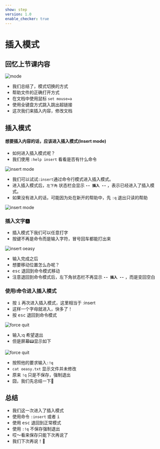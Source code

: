 ```yaml
---
show: step
version: 1.0
enable_checker: true
---
```


# 插入模式

## 回忆上节课内容


![mode](https://labfile.oss.aliyuncs.com/courses/2840/vim-vi-mode00.png)

- 我们总结了，模式切换的方式
- 帮助文件的正确打开方式
- 在文档中使用鼠标 `set mouse=a`
- 使用全键盘方式跳入跳出超链接
- 这次我们来插入内容，修改文档


## 插入模式

#### 想要插入内容的话，应该进入插入模式(Insert mode)

- 如何进入插入模式呢？
- 我们使用 `:help insert` 看看是否有什么命令

![insert mode](https://labfile.oss.aliyuncs.com/courses/2840/vim_insert_mode.png)

- 我们可以试试`:insert`通过命令行模式进入插入模式。
- 进入插入模式后，`左下角` 状态栏会显示  **`-- 插入 --`**   ，表示已经进入了插入模式。
- 如果没有进入的话，可能因为处在新开的帮助中，先 `:q` 退出只读的帮助

![insert mode](https://labfile.oss.aliyuncs.com/courses/2840/insert_bt_line.png)

### 插入文字🅰️

- 插入模式下我们可以任意打字
- 按键不再是命令而是输入字符，冒号回车都能打出来


![insert oeasy](https://labfile.oss.aliyuncs.com/courses/2840/insert_oeasy_file.png)

- 输入完成之后
- 想要移动位置怎么办呢？
-  <kbd>esc</kbd> 退回到命令模式移动
- 注意退回到命令模式后，左下角状态栏不再显示  **`-- 插入 --`**  ，而是变回空白


### 使用i命令进入插入模式

- 按 <kbd>i</kbd> 再次进入插入模式，这里相当于 :insert
- 这样一个字母就进入，快多了！
- 按 <kbd>esc</kbd> 退回到命令模式

![force quit](https://labfile.oss.aliyuncs.com/courses/2840/vim_mode_change.png)

- 输入:q 希望退出
- 但是屏幕📟显示如下

![force quit](https://labfile.oss.aliyuncs.com/courses/2840/force_quit.png)

- 按照他的要求输入`:!q`
- `cat oeasy.txt` 显示文件并未修改
- 原来 `!q` 只是不保存，强制退出
- 囧，我们先总结一下📘


## 总结
- 我们这一次进入了插入模式
- 使用命令 `:insert` 或者 <kbd>i</kbd>
- 使用 <kbd>esc</kbd> 退回到正常模式
- 使用 `:!q` 不保存强制退出
- 哎～看来保存只能下次再说了 
- 我们下次再说！👋
